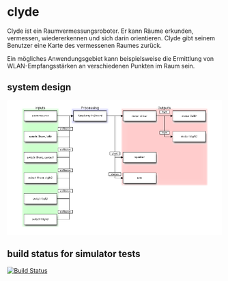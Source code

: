 # clyde

Clyde ist ein Raumvermessungsroboter.
Er kann Räume erkunden, vermessen, wiedererkennen und sich darin orientieren.
Clyde gibt seinem Benutzer eine Karte des vermessenen Raumes zurück.

Ein mögliches Anwendungsgebiet kann beispielsweise die Ermittlung von WLAN-Empfangsstärken an verschiedenen Punkten im Raum sein.


## system design

![system design block diagram](https://raw.githubusercontent.com/laurakah/clyde/master/project/images/diagrams/blockdiag-clyde-system.png)

## build status for simulator tests

[![Build Status](https://travis-ci.org/laurakah/clyde.png?branch=master)](https://travis-ci.org/laurakah/clyde)